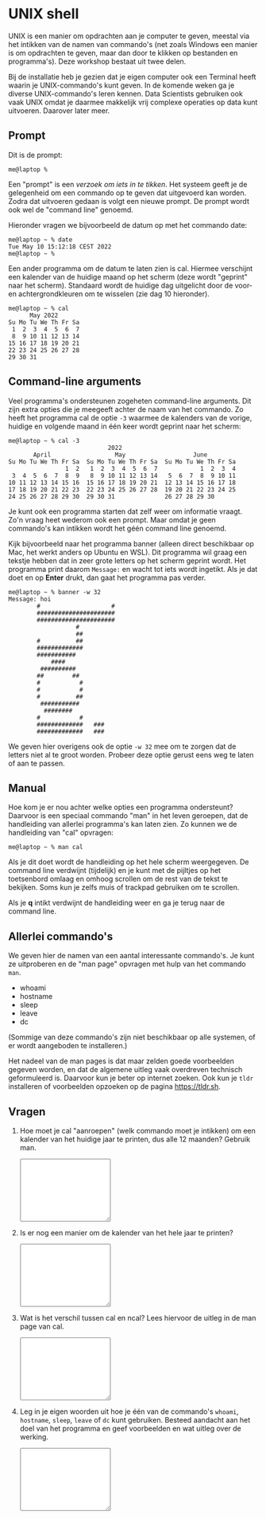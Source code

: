 # UNIX shell

UNIX is een manier om opdrachten aan je computer te geven, meestal via het intikken van de namen van commando's (net zoals Windows een manier is om opdrachten te geven, maar dan door te klikken op bestanden en programma's). Deze workshop bestaat uit twee delen.

Bij de installatie heb je gezien dat je eigen computer ook een Terminal heeft waarin je UNIX-commando's kunt geven. In de komende weken ga je diverse UNIX-commando's leren kennen. Data Scientists gebruiken ook vaak UNIX omdat je daarmee makkelijk vrij complexe operaties op data kunt uitvoeren. Daarover later meer.

## Prompt

Dit is de prompt:

    me@laptop % 

Een "prompt" is een *verzoek om iets in te tikken*. Het systeem geeft je de gelegenheid om een commando op te geven dat uitgevoerd kan worden. Zodra dat uitvoeren gedaan is volgt een nieuwe prompt. De prompt wordt ook wel de "command line" genoemd.

Hieronder vragen we bijvoorbeeld de datum op met het commando date:

    me@laptop ~ % date
    Tue May 10 15:12:18 CEST 2022
    me@laptop ~ % 

Een ander programma om de datum te laten zien is cal. Hiermee verschijnt een kalender van de huidige maand op het scherm (deze wordt "geprint" naar het scherm). Standaard wordt de huidige dag uitgelicht door de voor- en achtergrondkleuren om te wisselen (zie dag 10 hieronder).

    me@laptop ~ % cal
          May 2022        
    Su Mo Tu We Th Fr Sa  
     1  2  3  4  5  6  7  
     8  9 10 11 12 13 14  
    15 16 17 18 19 20 21  
    22 23 24 25 26 27 28  
    29 30 31              

## Command-line arguments

Veel programma's ondersteunen zogeheten command-line arguments. Dit zijn extra opties die je meegeeft achter de naam van het commando. Zo heeft het programma cal de optie `-3` waarmee de kalenders van de vorige, huidige en volgende maand in één keer wordt geprint naar het scherm:

    me@laptop ~ % cal -3 
                                2022
           April                  May                   June          
    Su Mo Tu We Th Fr Sa  Su Mo Tu We Th Fr Sa  Su Mo Tu We Th Fr Sa  
                    1  2   1  2  3  4  5  6  7            1  2  3  4  
     3  4  5  6  7  8  9   8  9 10 11 12 13 14   5  6  7  8  9 10 11  
    10 11 12 13 14 15 16  15 16 17 18 19 20 21  12 13 14 15 16 17 18  
    17 18 19 20 21 22 23  22 23 24 25 26 27 28  19 20 21 22 23 24 25  
    24 25 26 27 28 29 30  29 30 31              26 27 28 29 30 

Je kunt ook een programma starten dat zelf weer om informatie vraagt. Zo'n vraag heet wederom ook een prompt. Maar omdat je geen commando's kan intikken wordt het géén command line genoemd.

Kijk bijvoorbeeld naar het programma banner (alleen direct beschikbaar op Mac, het werkt anders op Ubuntu en WSL). Dit programma wil graag een tekstje hebben dat in zeer grote letters op het scherm geprint wordt. Het programma print daarom `Message:` en wacht tot iets wordt ingetikt. Als je dat doet en op **Enter** drukt, dan gaat het programma pas verder.

    me@laptop ~ % banner -w 32
    Message: hoi     
            #                    #
            ######################
            ######################
                       #
                       ##
            #          ##
            #############
            ###########
                #### 
             ##########
            ##        ## 
            #           #
            #           #
            #          ##
             ###########
              ########
            #           #
            #############   ###
            #############   ###

We geven hier overigens ook de optie `-w 32` mee om te zorgen dat de letters niet al te groot worden. Probeer deze optie gerust eens weg te laten of aan te passen.

## Manual

Hoe kom je er nou achter welke opties een programma ondersteunt? Daarvoor is een speciaal commando "man" in het leven geroepen, dat de handleiding van allerlei programma's kan laten zien. Zo kunnen we de handleiding van "cal" opvragen:

    me@laptop ~ % man cal

Als je dit doet wordt de handleiding op het hele scherm weergegeven. De command line verdwijnt (tijdelijk) en je kunt met de pijltjes op het toetsenbord omlaag en omhoog scrollen om de rest van de tekst te bekijken. Soms kun je zelfs muis of trackpad gebruiken om te scrollen.
 
Als je **q** intikt verdwijnt de handleiding weer en ga je terug naar de command line.

## Allerlei commando's

We geven hier de namen van een aantal interessante commando's. Je kunt ze uitproberen en de "man page" opvragen met hulp van het commando `man`.

- whoami
- hostname
- sleep
- leave
- dc

(Sommige van deze commando's zijn niet beschikbaar op alle systemen, of er wordt aangeboden te installeren.)

Het nadeel van de man pages is dat maar zelden goede voorbeelden gegeven worden, en dat de algemene uitleg vaak overdreven technisch geformuleerd is. Daarvoor kun je beter op internet zoeken. Ook kun je `tldr` installeren of voorbeelden opzoeken op de pagina <https://tldr.sh>.

## Vragen

1.  Hoe moet je cal "aanroepen" (welk commando moet je intikken) om een kalender van het huidige jaar te printen, dus alle 12 maanden? Gebruik man.

    <textarea name="form[q1]" rows="8" required></textarea>

2.  Is er nog een manier om de kalender van het hele jaar te printen?

    <textarea name="form[q2]" rows="8" required></textarea>

3.  Wat is het verschil tussen cal en ncal? Lees hiervoor de uitleg in de man page van cal.

    <textarea name="form[q3]" rows="8" required></textarea>

4.  Leg in je eigen woorden uit hoe je één van de commando's `whoami`, `hostname`, `sleep`, `leave` of `dc` kunt gebruiken. Besteed aandacht aan het doel van het programma en geef voorbeelden en wat uitleg over de werking.

    <textarea name="form[q4]" rows="8" required></textarea>
